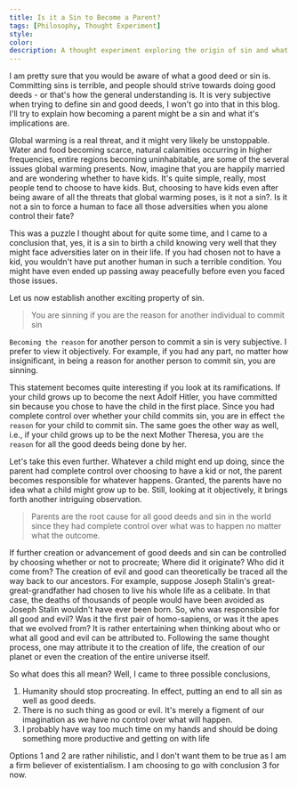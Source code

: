 ```yaml
---
title: Is it a Sin to Become a Parent?
tags: [Philosophy, Thought Experiment]
style: 
color: 
description: A thought experiment exploring the origin of sin and what it means to sin.
---
```


I am pretty sure that you would be aware of what a good deed or sin is. Committing sins is terrible, and people should strive towards doing good deeds - or that's how the general understanding is. It is very subjective when trying to define sin and good deeds, I won't go into that in this blog. I'll try to explain how becoming a parent might be a sin and what it's implications are.

Global warming is a real threat, and it might very likely be unstoppable. Water and food becoming scarce, natural calamities occurring in higher frequencies, entire regions becoming uninhabitable, are some of the several issues global warming presents. Now, imagine that you are happily married and are wondering whether to have kids. It's quite simple, really, most people tend to choose to have kids. But, choosing to have kids even after being aware of all the threats that global warming poses, is it not a sin?. Is it not a sin to force a human to face all those adversities when you alone control their fate?

This was a puzzle I thought about for quite some time, and I came to a conclusion that, yes, it is a sin to birth a child knowing very well that they might face adversities later on in their life. If you had chosen not to have a kid, you wouldn't have put another human in such a terrible condition. You might have even ended up passing away peacefully before even you faced those issues.

Let us now establish another exciting property of sin.
> You are sinning if you are the reason for another individual to commit sin

`Becoming the reason` for another person to commit a sin is very subjective. I prefer to view it objectively. For example, if you had any part, no matter how insignificant, in being a reason for another person to commit sin, you are sinning.

This statement becomes quite interesting if you look at its ramifications. If your child grows up to become the next Adolf Hitler, you have committed sin because you chose to have the child in the first place. Since you had complete control over whether your child commits sin, you are in effect `the reason` for your child to commit sin. The same goes the other way as well, i.e., if your child grows up to be the next Mother Theresa, you are `the reason` for all the good deeds being done by her.

Let's take this even further. Whatever a child might end up doing, since the parent had complete control over choosing to have a kid or not, the parent becomes responsible for whatever happens. Granted, the parents have no idea what a child might grow up to be. Still, looking at it objectively, it brings forth another intriguing observation.

> Parents are the root cause for all good deeds and sin in the world since they had complete control over what was to happen no matter what the outcome.

If further creation or advancement of good deeds and sin can be controlled by choosing whether or not to procreate; Where did it originate?  Who did it come from? The creation of evil and good can theoretically be traced all the way back to our ancestors. For example, suppose Joseph Stalin's great-great-grandfather had chosen to live his whole life as a celibate. In that case, the deaths of thousands of people would have been avoided as Joseph Stalin wouldn't have ever been born. So, who was responsible for all good and evil? Was it the first pair of homo-sapiens, or was it the apes that we evolved from? It is rather entertaining when thinking about who or what all good and evil can be attributed to. Following the same thought process, one may attribute it to the creation of life, the creation of our planet or even the creation of the entire universe itself.

So what does this all mean? Well, I came to three possible conclusions,

1. Humanity should stop procreating. In effect, putting an end to all sin as well as good deeds.
2. There is no such thing as good or evil. It's merely a figment of our imagination as we have no control over what will happen.
3. I probably have way too much time on my hands and should be doing something more productive and getting on with life

Options 1 and 2 are rather nihilistic, and I don't want them to be true as I am a firm believer of existentialism.  I am choosing to go with conclusion 3 for now.
